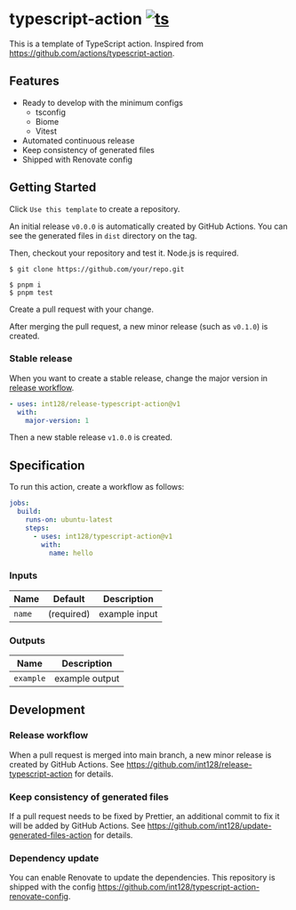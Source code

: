 # typescript-action [![ts](https://github.com/int128/typescript-action/actions/workflows/ts.yaml/badge.svg)](https://github.com/int128/typescript-action/actions/workflows/ts.yaml)

This is a template of TypeScript action.
Inspired from https://github.com/actions/typescript-action.

## Features

- Ready to develop with the minimum configs
  - tsconfig
  - Biome
  - Vitest
- Automated continuous release
- Keep consistency of generated files
- Shipped with Renovate config

## Getting Started

Click `Use this template` to create a repository.

An initial release `v0.0.0` is automatically created by GitHub Actions.
You can see the generated files in `dist` directory on the tag.

Then, checkout your repository and test it. Node.js is required.

```console
$ git clone https://github.com/your/repo.git

$ pnpm i
$ pnpm test
```

Create a pull request with your change.

After merging the pull request, a new minor release (such as `v0.1.0`) is created.

### Stable release

When you want to create a stable release, change the major version in [release workflow](.github/workflows/release.yaml).

```yaml
- uses: int128/release-typescript-action@v1
  with:
    major-version: 1
```

Then a new stable release `v1.0.0` is created.

## Specification

To run this action, create a workflow as follows:

```yaml
jobs:
  build:
    runs-on: ubuntu-latest
    steps:
      - uses: int128/typescript-action@v1
        with:
          name: hello
```

### Inputs

| Name   | Default    | Description   |
| ------ | ---------- | ------------- |
| `name` | (required) | example input |

### Outputs

| Name      | Description    |
| --------- | -------------- |
| `example` | example output |

## Development

### Release workflow

When a pull request is merged into main branch, a new minor release is created by GitHub Actions.
See https://github.com/int128/release-typescript-action for details.

### Keep consistency of generated files

If a pull request needs to be fixed by Prettier, an additional commit to fix it will be added by GitHub Actions.
See https://github.com/int128/update-generated-files-action for details.

### Dependency update

You can enable Renovate to update the dependencies.
This repository is shipped with the config https://github.com/int128/typescript-action-renovate-config.
